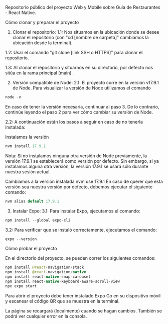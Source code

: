 Repositorio público del proyecto Web y Mobile sobre Guia de Restaurantes - React Native.

Cómo clonar y preparar el proyecto
1) Clonar el repositorio:
1.1: Nos situamos en la ubicación donde se desee clonar el repositorio (con "cd [nombre de carpeta]" cambiamos la ubicación desde la terminal).

1.2: Usar el comando "git clone [link SSH o HTTPS]" para clonar el repositorio.

1.3: Al clonar el repositorio y situarnos en su directorio, por defecto nos sitúa en la rama principal (main).

2) Versión compatible de Node:
2.1: El proyecto corre en la versión v17.9.1 de Node. Para visualizar la versión de Node utilizamos el comando
```java
node -v 
```
En caso de tener la versión necesaria, continuar al paso 3. De lo contrario, continúe leyendo el paso 2 para ver cómo cambiar su versión de Node.

2.2: A continuación están los pasos a seguir en caso de no tenerla instalada:

Instalamos la versión
```java
nvm install 17.9.1
```
Nota: Si no instalamos ninguna otra versión de Node previamente, la versión 17.9.1 se establecerá como versión por defecto. Sin embargo, si ya instalamos alguna otra versión, la versión 17.9.1 se usará sólo durante nuestra sesión actual.

Cambiamos a la versión instalada
nvm use 17.9.1
En caso de querer que esta versión sea nuestra versión por defecto, debemos ejecutar el siguiente comando:
```java
nvm alias default 17.9.1
```

3) Instalar Expo:
3.1: Para instalar Expo, ejecutamos el comando: 
```java
npm install --global expo-cli
```
3.2: Para verificar que se instaló correctamente, ejecutamos el comando:
```java
expo --version
```

Cómo probar el proyecto

En el directorio del proyecto, se pueden correr los siguientes comandos:
```java
npm install @react-navigation/stack
npm install @react-navigation/native
npm install react-native-snap-carousel
npm install react-native-keyboard-aware-scroll-view
npx expo start
```
Para abrir el proyecto debe tener instalado Expo Go en su dispositivo móvil y escanear el código QR que se muestra en la terminal.


La página se recargará (localmente) cuando se hagan cambios.
También se podrá ver cualquier error en la consola.